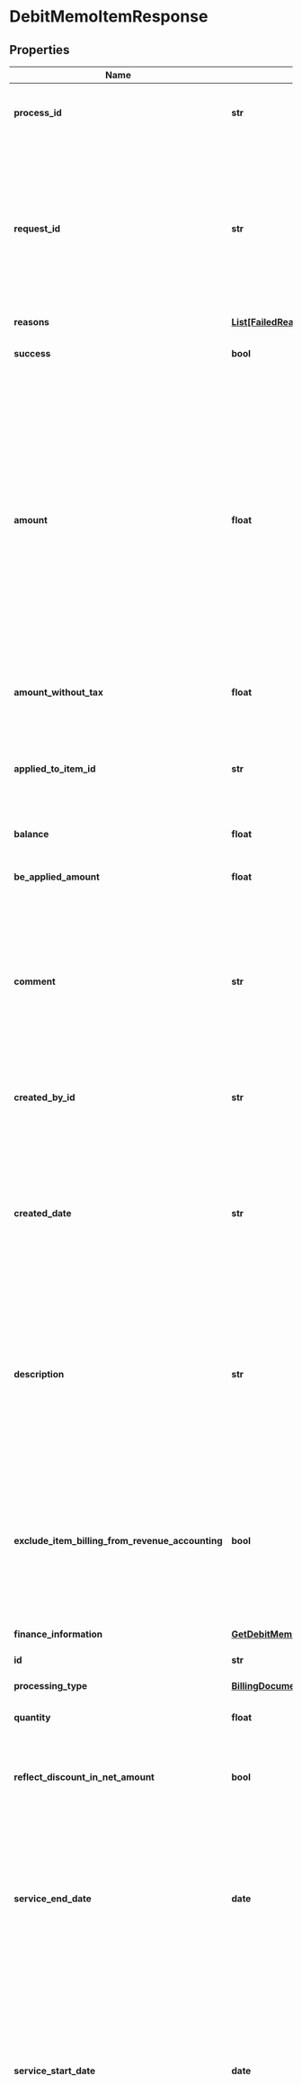 # DebitMemoItemResponse


## Properties

Name | Type | Description | Notes
------------ | ------------- | ------------- | -------------
**process_id** | **str** | The Id of the process that handle the operation.  | [optional] 
**request_id** | **str** | Unique request identifier. If you need to contact us about a specific request, providing the request identifier will ensure the fastest possible resolution.  | [optional] 
**reasons** | [**List[FailedReason]**](FailedReason.md) |  | [optional] 
**success** | **bool** | Indicates whether the call succeeded.  | [optional] 
**amount** | **float** | The amount of the debit memo item. For tax-inclusive debit memo items, the amount indicates the debit memo item amount including tax. For tax-exclusive debit memo items, the amount indicates the debit memo item amount excluding tax. | [optional] 
**amount_without_tax** | **float** | The debit memo item amount excluding tax. | [optional] 
**applied_to_item_id** | **str** | The parent debit memo item that this debit memo items is applied to if this item is discount. | [optional] 
**balance** | **float** | The balance of the debit memo item. | [optional] 
**be_applied_amount** | **float** | The applied amount of the debit memo item. | [optional] 
**comment** | **str** | Comments about the debit memo item.  **Note**: This field is not available if you set the &#x60;zuora-version&#x60; request header to &#x60;257.0&#x60; or later. | [optional] 
**created_by_id** | **str** | The ID of the Zuora user who created the debit memo item. | [optional] 
**created_date** | **str** | The date and time when the debit memo item was created, in &#x60;yyyy-mm-dd hh:mm:ss&#x60; format. For example, 2017-03-01 15:31:10. | [optional] 
**description** | **str** | The description of the debit memo item.  **Note**: This field is only available if you set the &#x60;zuora-version&#x60; request header to &#x60;257.0&#x60; or later. | [optional] 
**exclude_item_billing_from_revenue_accounting** | **bool** | The flag to exclude the debit memo item from revenue accounting.  **Note**: This field is only available if you have the Billing - Revenue Integration feature enabled.   | [optional] 
**finance_information** | [**GetDebitMemoItemFinanceInformation**](GetDebitMemoItemFinanceInformation.md) |  | [optional] 
**id** | **str** | The ID of the debit memo item. | [optional] 
**processing_type** | [**BillingDocumentItemProcessingType**](BillingDocumentItemProcessingType.md) |  | [optional] 
**quantity** | **float** | The number of units for the debit memo item. | [optional] 
**reflect_discount_in_net_amount** | **bool** | The flag to reflect Discount in Apply To Charge Net Amount.  | [optional] 
**service_end_date** | **date** | The end date of the service period associated with this debit memo item. Service ends one second before the date specified in this field. | [optional] 
**service_start_date** | **date** | The start date of the service period associated with this debit memo item. If the associated charge is a one-time fee, this date is the date of that charge. | [optional] 
**ship_to_contact_id** | **str** | The ID of the ship-to contact associated with the debit memo item.  The value of this field is &#x60;null&#x60; if you have the [Flexible Billing Attributes](https://knowledgecenter.zuora.com/Billing/Subscriptions/Flexible_Billing_Attributes) feature disabled. | [optional] 
**sku** | **str** | The SKU for the product associated with the debit memo item. | [optional] 
**sku_name** | **str** | The name of the SKU. | [optional] 
**sold_to_contact_id** | **str** | The ID of the sold-to contact associated with the debit memo item.  The value of this field is &#x60;null&#x60; if you have the [Flexible Billing Attributes](https://knowledgecenter.zuora.com/Billing/Subscriptions/Flexible_Billing_Attributes) feature disabled. | [optional] 
**sold_to_contact_snapshot_id** | **str** | The ID of the sold-to contact snapshot associated with the invoice item.  The value of this field is &#x60;null&#x60; if you have the [Flexible Billing Attributes](https://knowledgecenter.zuora.com/Billing/Subscriptions/Flexible_Billing_Attributes) feature disabled.                 | [optional] 
**source_item_id** | **str** | The ID of the source item. | [optional] 
**source_item_type** | [**BillingDocumentItemSourceType**](BillingDocumentItemSourceType.md) |  | [optional] 
**subscription_id** | **str** | The ID of the subscription associated with the debit memo item. | [optional] 
**tax_items** | [**List[GetDebitMemoTaxItem]**](GetDebitMemoTaxItem.md) | Container for the taxation items of the debit memo item.   **Note**: This field is not available if you set the &#x60;zuora-version&#x60; request header to &#x60;239.0&#x60; or later.  | [optional] 
**tax_mode** | [**TaxMode**](TaxMode.md) |  | [optional] 
**taxation_items** | [**DebitMemoItemTaxationItems**](DebitMemoItemTaxationItems.md) |  | [optional] 
**unit_of_measure** | **str** | The units to measure usage. | [optional] 
**unit_price** | **float** | The per-unit price of the debit memo item. | [optional] 
**updated_by_id** | **str** | The ID of the Zuora user who last updated the debit memo item. | [optional] 
**updated_date** | **str** | The date and time when the debit memo item was last updated, in &#x60;yyyy-mm-dd hh:mm:ss&#x60; format. For example, 2017-03-02 15:36:10. | [optional] 

## Example

```python
from zuora_sdk.models.debit_memo_item_response import DebitMemoItemResponse

# TODO update the JSON string below
json = "{}"
# create an instance of DebitMemoItemResponse from a JSON string
debit_memo_item_response_instance = DebitMemoItemResponse.from_json(json)
# print the JSON string representation of the object
print(DebitMemoItemResponse.to_json())

# convert the object into a dict
debit_memo_item_response_dict = debit_memo_item_response_instance.to_dict()
# create an instance of DebitMemoItemResponse from a dict
debit_memo_item_response_from_dict = DebitMemoItemResponse.from_dict(debit_memo_item_response_dict)
```
[[Back to Model list]](../README.md#documentation-for-models) [[Back to API list]](../README.md#documentation-for-api-endpoints) [[Back to README]](../README.md)


